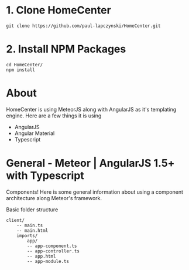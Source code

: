 # 1. Clone HomeCenter

```
git clone https://github.com/paul-lapczynski/HomeCenter.git
```

# 2. Install NPM Packages
```
cd HomeCenter/
npm install
```

# About
HomeCenter is using MeteorJS along with AngularJS as it's templating engine. Here are a few things it is using
- AngularJS
- Angular Material
- Typescript

# General -  Meteor | AngularJS 1.5+ with Typescript
Components! Here is some general information about using a component architecture along Meteor's framework.

Basic folder structure
```
client/
    -- main.ts
    -- main.html
    imports/
        app/
        -- app-component.ts
        -- app-controller.ts
        -- app.html
        -- app-module.ts
```

